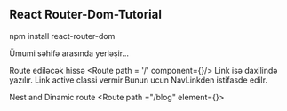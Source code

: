 ## React Router-Dom-Tutorial

npm install react-router-dom 

Ümumi səhifə <BrowserRouter> </BrowserRouter> arasında yerləşir...

Route ediləcək hissə <Route path = '/' component={<Component/>}/> 
Link isə <Link to=""> </Link> daxilində yazılır.
Link active classi vermir Bunun ucun NavLinkden istifasde edilr.


Nest and Dinamic route 
    <Route path ="/blog" element={<Blog/>}>
          <Route path="categories"/>
          <Route path="post/:url"/>
          </Route>